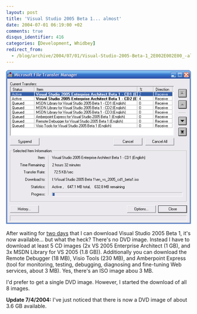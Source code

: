 ```yaml
---
layout: post
title: 'Visual Studio 2005 Beta 1... almost'
date: 2004-07-01 06:19:00 +02
comments: true
disqus_identifier: 416
categories: [Development, Whidbey]
redirect_from:
  - /blog/archive/2004/07/01/Visual-Studio-2005-Beta-1_2E002E002E00_-almost.aspx
---
```


![Downloading Visual Studio 2005 Beta 1](/files/archive/VisualStudioDownload.PNG "Downloading Visual Studio 2005 Beta 1")

After waiting for [two days](/archive/2004/06/29/visual-studio-2005-beta-1-and-internet-file-select-and-upload-dialog/) that I can download Visual Studio 2005 Beta 1, it's now available... but what the heck? There's no DVD image. Instead I have to download at least 5 CD images (2x VS 2005 Enterprise Architect (1 GB), and 3x MSDN Library for VS 2005 (1.8 GB)). Additionally you can download the Remote Debugger (18 MB), Visio Tools (230 MB), and Amberpoint Express (tool for monitoring, testing, debugging, diagnosing and fine-tuning Web services, about 3 MB). Yes, there's an ISO image abou 3 MB.

I'd prefer to get a single DVD image. However, I started the download of all 8 images.

**Update 7/4/2004:** I've just noticed that there is now a DVD image of about 3.6 GB available.


